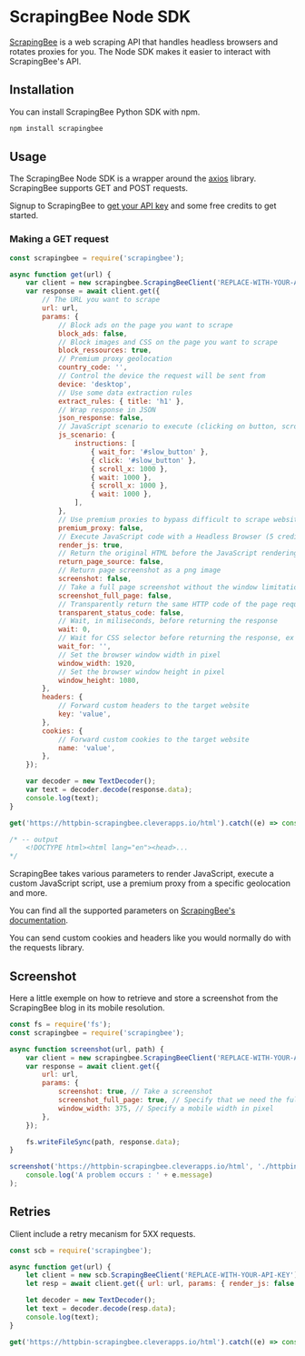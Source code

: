 # ScrapingBee Node SDK

[ScrapingBee](https://www.scrapingbee.com/) is a web scraping API that handles headless browsers and rotates proxies for you. The Node SDK makes it easier to interact with ScrapingBee's API.

## Installation

You can install ScrapingBee Python SDK with npm.

```bash
npm install scrapingbee
```

## Usage

The ScrapingBee Node SDK is a wrapper around the [axios](https://axios-http.com/docs/intro) library. ScrapingBee supports GET and POST requests.

Signup to ScrapingBee to [get your API key](https://app.scrapingbee.com/account/register) and some free credits to get started.

### Making a GET request

```javascript
const scrapingbee = require('scrapingbee');

async function get(url) {
    var client = new scrapingbee.ScrapingBeeClient('REPLACE-WITH-YOUR-API-KEY');
    var response = await client.get({
        // The URL you want to scrape
        url: url,
        params: {
            // Block ads on the page you want to scrape
            block_ads: false,
            // Block images and CSS on the page you want to scrape
            block_ressources: true,
            // Premium proxy geolocation
            country_code: '',
            // Control the device the request will be sent from
            device: 'desktop',
            // Use some data extraction rules
            extract_rules: { title: 'h1' },
            // Wrap response in JSON
            json_response: false,
            // JavaScript scenario to execute (clicking on button, scrolling ...)
            js_scenario: {
                instructions: [
                    { wait_for: '#slow_button' },
                    { click: '#slow_button' },
                    { scroll_x: 1000 },
                    { wait: 1000 },
                    { scroll_x: 1000 },
                    { wait: 1000 },
                ],
            },
            // Use premium proxies to bypass difficult to scrape websites (10-25 credits/request)
            premium_proxy: false,
            // Execute JavaScript code with a Headless Browser (5 credits/request)
            render_js: true,
            // Return the original HTML before the JavaScript rendering
            return_page_source: false,
            // Return page screenshot as a png image
            screenshot: false,
            // Take a full page screenshot without the window limitation
            screenshot_full_page: false,
            // Transparently return the same HTTP code of the page requested.
            transparent_status_code: false,
            // Wait, in miliseconds, before returning the response
            wait: 0,
            // Wait for CSS selector before returning the response, ex ".title"
            wait_for: '',
            // Set the browser window width in pixel
            window_width: 1920,
            // Set the browser window height in pixel
            window_height: 1080,
        },
        headers: {
            // Forward custom headers to the target website
            key: 'value',
        },
        cookies: {
            // Forward custom cookies to the target website
            name: 'value',
        },
    });

    var decoder = new TextDecoder();
    var text = decoder.decode(response.data);
    console.log(text);
}

get('https://httpbin-scrapingbee.cleverapps.io/html').catch((e) => console.log('A problem occurs : ' + e.message));

/* -- output
    <!DOCTYPE html><html lang="en"><head>...
*/
```

ScrapingBee takes various parameters to render JavaScript, execute a custom JavaScript script, use a premium proxy from a specific geolocation and more.

You can find all the supported parameters on [ScrapingBee's documentation](https://www.scrapingbee.com/documentation/).

You can send custom cookies and headers like you would normally do with the requests library.

## Screenshot

Here a little exemple on how to retrieve and store a screenshot from the ScrapingBee blog in its mobile resolution.

```javascript
const fs = require('fs');
const scrapingbee = require('scrapingbee');

async function screenshot(url, path) {
    var client = new scrapingbee.ScrapingBeeClient('REPLACE-WITH-YOUR-API-KEY');
    var response = await client.get({
        url: url,
        params: {
            screenshot: true, // Take a screenshot
            screenshot_full_page: true, // Specify that we need the full height
            window_width: 375, // Specify a mobile width in pixel
        },
    });

    fs.writeFileSync(path, response.data);
}

screenshot('https://httpbin-scrapingbee.cleverapps.io/html', './httpbin.png').catch((e) =>
    console.log('A problem occurs : ' + e.message)
);
```

## Retries

Client include a retry mecanism for 5XX requests.

```javascript
const scb = require('scrapingbee');

async function get(url) {
    let client = new scb.ScrapingBeeClient('REPLACE-WITH-YOUR-API-KEY');
    let resp = await client.get({ url: url, params: { render_js: false }, retries: 5 });

    let decoder = new TextDecoder();
    let text = decoder.decode(resp.data);
    console.log(text);
}

get('https://httpbin-scrapingbee.cleverapps.io/html').catch((e) => console.log('A problem occurs : ' + e.message));
```
